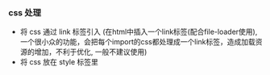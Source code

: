 ### css 处理

- 将 css 通过 link 标签引入  (在html中插入一个link标签(配合file-loader使用),一个很小众的功能，会把每个import的css都处理成一个link标签，造成加载资源的增加，不利于优化, 一般不建议使用)
- 将 css 放在 style 标签里